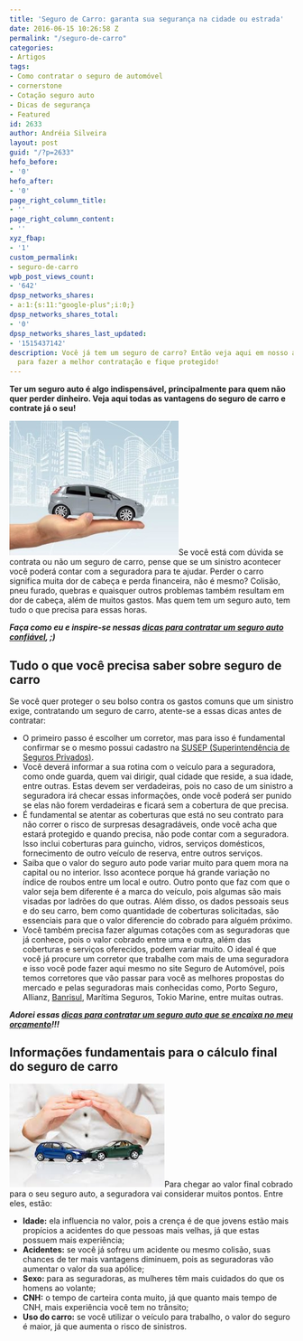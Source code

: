 ```yaml
---
title: 'Seguro de Carro: garanta sua segurança na cidade ou estrada'
date: 2016-06-15 10:26:58 Z
permalink: "/seguro-de-carro"
categories:
- Artigos
tags:
- Como contratar o seguro de automóvel
- cornerstone
- Cotação seguro auto
- Dicas de segurança
- Featured
id: 2633
author: Andréia Silveira
layout: post
guid: "/?p=2633"
hefo_before:
- '0'
hefo_after:
- '0'
page_right_column_title:
- ''
page_right_column_content:
- ''
xyz_fbap:
- '1'
custom_permalink:
- seguro-de-carro
wpb_post_views_count:
- '642'
dpsp_networks_shares:
- a:1:{s:11:"google-plus";i:0;}
dpsp_networks_shares_total:
- '0'
dpsp_networks_shares_last_updated:
- '1515437142'
description: Você já tem um seguro de carro? Então veja aqui em nosso artigo, dicas
  para fazer a melhor contratação e fique protegido!
---
```


**Ter um seguro auto é algo indispensável, principalmente para quem não quer perder dinheiro. Veja aqui todas as vantagens do seguro de carro e contrate já o seu!**

<a href="/wp-content/uploads/2016/06/Seguro-de-Carro.jpg" rel="attachment wp-att-2634"><img class="alignleft wp-image-2634 size-medium" title="Seguro de Carro: garanta sua segurança na cidade ou estrada" src="/wp-content/uploads/2016/06/Seguro-de-Carro-300x238.jpg" alt="Seguro de Carro: garanta sua segurança na cidade ou estrada" width="300" height="238" /></a>Se você está com dúvida se contrata ou não um seguro de carro, pense que se um sinistro acontecer você poderá contar com a seguradora para te ajudar. Perder o carro significa muita dor de cabeça e perda financeira, não é mesmo? Colisão, pneu furado, quebras e quaisquer outros problemas também resultam em dor de cabeça, além de muitos gastos. Mas quem tem um seguro auto, tem tudo o que precisa para essas horas.

**_Faça como eu e inspire-se nessas <a href="/dicas-melhor-seguro-auto" target="_blank">dicas para contratar um seguro auto confiável</a>, ;)_**

## Tudo o que você precisa saber sobre seguro de carro

Se você quer proteger o seu bolso contra os gastos comuns que um sinistro exige, contratando um seguro de carro, atente-se a essas dicas antes de contratar:

  * O primeiro passo é escolher um corretor, mas para isso é fundamental confirmar se o mesmo possui cadastro na <a href="http://www.susep.gov.br/" target="_blank">SUSEP (Superintendência de Seguros Privados)</a>.
  * Você deverá informar a sua rotina com o veículo para a seguradora, como onde guarda, quem vai dirigir, qual cidade que reside, a sua idade, entre outras. Estas devem ser verdadeiras, pois no caso de um sinistro a seguradora irá checar essas informações, onde você poderá ser punido se elas não forem verdadeiras e ficará sem a cobertura de que precisa.
  * É fundamental se atentar as coberturas que está no seu contrato para não correr o risco de surpresas desagradáveis, onde você acha que estará protegido e quando precisa, não pode contar com a seguradora. Isso inclui coberturas para guincho, vidros, serviços domésticos, fornecimento de outro veículo de reserva, entre outros serviços.
  * Saiba que o valor do seguro auto pode variar muito para quem mora na capital ou no interior. Isso acontece porque há grande variação no índice de roubos entre um local e outro. Outro ponto que faz com que o valor seja bem diferente é a marca do veículo, pois algumas são mais visadas por ladrões do que outras. Além disso, os dados pessoais seus e do seu carro, bem como quantidade de coberturas solicitadas, são essenciais para que o valor diferencie do cobrado para alguém próximo.
  * Você também precisa fazer algumas cotações com as seguradoras que já conhece, pois o valor cobrado entre uma e outra, além das coberturas e serviços oferecidos, podem variar muito. O ideal é que você já procure um corretor que trabalhe com mais de uma seguradora e isso você pode fazer aqui mesmo no site Seguro de Automóvel, pois temos corretores que vão passar para você as melhores propostas do mercado e pelas seguradoras mais conhecidas como, Porto Seguro, Allianz, <a href="/seguro-auto-banrisul/" target="_blank">Banrisul</a>, Marítima Seguros, Tokio Marine, entre muitas outras.

**_Adorei essas <a href="/como-contratar-um-seguro-auto-se-encaixe-seu-orcamento" target="_blank">dicas para contratar um seguro auto que se encaixa no meu orçamento</a>!!!_**

## Informações fundamentais para o cálculo final do seguro de carro

<a href="/wp-content/uploads/2016/06/Seguro-de-Carro2.jpg" rel="attachment wp-att-2635"><img class="alignleft wp-image-2635 size-full" title="Seguro de Carro: garanta sua segurança na cidade ou estrada" src="/wp-content/uploads/2016/06/Seguro-de-Carro2.jpg" alt="Seguro de Carro: garanta sua segurança na cidade ou estrada" width="275" height="183" /></a>Para chegar ao valor final cobrado para o seu seguro auto, a seguradora vai considerar muitos pontos. Entre eles, estão:

  * **Idade:** ela influencia no valor, pois a crença é de que jovens estão mais propícios a acidentes do que pessoas mais velhas, já que estas possuem mais experiência;
  * **Acidentes:** se você já sofreu um acidente ou mesmo colisão, suas chances de ter mais vantagens diminuem, pois as seguradoras vão aumentar o valor da sua apólice;
  * **Sexo:** para as seguradoras, as mulheres têm mais cuidados do que os homens ao volante;
  * **CNH:** o tempo de carteira conta muito, já que quanto mais tempo de CNH, mais experiência você tem no trânsito;
  * **Uso do carro:** se você utilizar o veículo para trabalho, o valor do seguro é maior, já que aumenta o risco de sinistros.